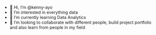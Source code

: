 - 👋 Hi, I’m @kenny-ayo
- 👀 I’m interested in everything data
- 🌱 I’m currently learning Data Analytics
- 💞️ I’m looking to collaborate with different people, build project portfolio and also learn from people in my field

<!---
kenny-ayo/kenny-ayo is a ✨ special ✨ repository because its `README.md` (this file) appears on your GitHub profile.
You can click the Preview link to take a look at your changes.
--->
